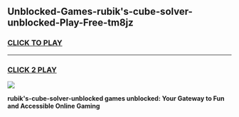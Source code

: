
## Unblocked-Games-rubik's-cube-solver-unblocked-Play-Free-tm8jz
<h3>
<a href="https://premium76.site?title=rubik's-cube-solver-unblocked&ref=23A">CLICK TO PLAY</a></h3>
<hr>

<h3>
<a href="https://premium76.site?title=rubik's-cube-solver-unblocked&ref=23A">CLICK 2 PLAY</a>
  
</h3>

<a href="https://premium76.site?title=rubik's-cube-solver-unblocked&ref=23A"><img src="https://clearcache.store/games.png"></a>


**rubik's-cube-solver-unblocked games unblocked: Your Gateway to Fun and Accessible Online Gaming**
